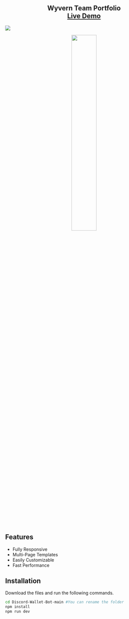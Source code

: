 <h2 align="center">
  Wyvern Team Portfolio<br/>
  <a href="https://wyvernteam.com" target="_blank">Live Demo</a>
</h2>

![](https://raw.githubusercontent.com/GamerRaven/Wyvern-Team-Portfolio/main/README/desktop.png)

<div align="center">
<img src="https://raw.githubusercontent.com/GamerRaven/Wyvern-Team-Portfolio/main/README/tablet-view.png"  width="40%">
</div>

## Features
- Fully Responsive 
- Multi-Page Templates
- Easily Customizable
- Fast Performance

## Installation 
Download the files and run the following commands.
```bash
cd Discord-Wallet-Bot-main #You can rename the folder
npm install
npm run dev
```
